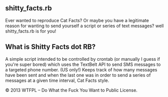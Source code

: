 shitty_facts.rb
----------------

Ever wanted to reproduce Cat Facts? Or maybe you have a legitimate reason for wanting to send yourself a script or series of
text messages? well shitty_facts.rb is for you!

What is Shitty Facts dot RB?
----------------------------
A simple script intended to be controlled by crontab (or manually I guess if you're super bored) which uses the TextBelt 
API to send SMS messages to a targeted phone number. (US only!) Keeps track of how many messages have been sent and when
the last one was in order to send a series of messages at a given time interval, Cat Facts style.

© 2013 WTFPL – Do What the Fuck You Want to Public License.